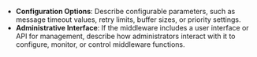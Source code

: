 - **Configuration Options**: Describe configurable parameters, such as message timeout values, retry limits, buffer sizes, or priority settings.
- **Administrative Interface**: If the middleware includes a user interface or API for management, describe how administrators interact with it to configure, monitor, or control middleware functions.